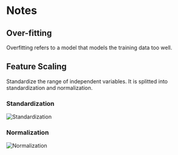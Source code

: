 # Notes

## Over-fitting
Overfitting refers to a model that models the training data too well.


## Feature Scaling
Standardize the range of independent variables. It is splitted into standardization and normalization.

### Standardization
![Standardization](https://lh3.googleusercontent.com/t6fOG0XgBYkE5eOW0-QEgzazsJ2RBfYsuxejl1K_kDxk7Ip6_Pl1UVeWFOlHkBi6u6OTvTEQlNSO4ySsbp6S=w1915-h982)

### Normalization
![Normalization](https://lh5.googleusercontent.com/VmeK7iLUeSz2SWCSDcY26Sta0h428C0g_IyUcA7BK1GN4dLewpEmgAveyjw7O4e-fE7ICIlntuEWJvFS5lI3=w1915-h982)
